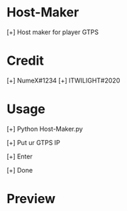 # Host-Maker
[+] Host maker for player GTPS

# Credit
[+] NumeX#1234
[+] ITWILIGHT#2020

# Usage
[+] Python Host-Maker.py

[+] Put ur GTPS IP

[+] Enter

[+] Done

# Preview
